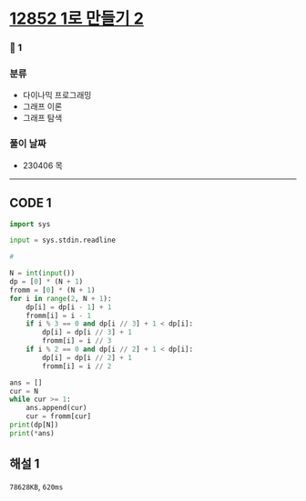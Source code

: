# [12852 1로 만들기 2](https://www.acmicpc.net/problem/12852)

### 🥈 1

### 분류

- 다이나믹 프로그래밍
- 그래프 이론
- 그래프 탐색

### 풀이 날짜

- 230406 목

---

## CODE 1

```python
import sys

input = sys.stdin.readline

#

N = int(input())
dp = [0] * (N + 1)
fromm = [0] * (N + 1)
for i in range(2, N + 1):
    dp[i] = dp[i - 1] + 1
    fromm[i] = i - 1
    if i % 3 == 0 and dp[i // 3] + 1 < dp[i]:
        dp[i] = dp[i // 3] + 1
        fromm[i] = i // 3
    if i % 2 == 0 and dp[i // 2] + 1 < dp[i]:
        dp[i] = dp[i // 2] + 1
        fromm[i] = i // 2

ans = []
cur = N
while cur >= 1:
    ans.append(cur)
    cur = fromm[cur]
print(dp[N])
print(*ans)

```

## 해설 1

`78628KB`, `620ms`
